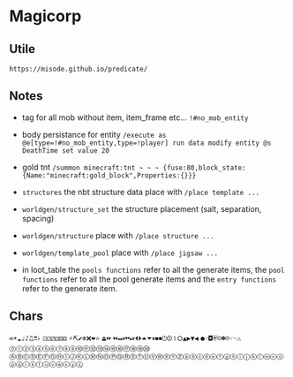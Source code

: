 # Magicorp

## Utile

`https://misode.github.io/predicate/`

## Notes

- tag for all mob without item, item_frame etc... `!#no_mob_entity`
- body persistance for entity `/execute as @e[type=!#no_mob_entity,type=!player] run data modify entity @s DeathTime set value 20`
- gold tnt `/summon minecraft:tnt ~ ~ ~ {fuse:80,block_state:{Name:"minecraft:gold_block",Properties:{}}}`

- `structures` the nbt structure data place with `/place template ...`
- `worldgen/structure_set` the structure placement (salt, separation, spacing)
- `worldgen/structure` place with  `/place structure ...`
- `worldgen/template_pool` place with  `/place jigsaw ...`

- in loot_table the `pools functions` refer to all the generate items, the `pool functions` refer to all the pool generate items and the `entry functions` refer to the generate item.

## Chars

`∞☀☁♩♪♫♬♭`
`⚀⚁⚂⚃⚄⚅`
`⚡⛏✔❄❌❤⭐`
`⏏⏩⏪⏭⏮⏯⏴⏵⏶⏷⏸⏹⏺⏻⏼⏽⭘▲▶▼◀`
`●◦◘⛨☺☻☹☞☜⚠`
`⓪①②③④⑤⑥⑦⑧⑨⑩⑪⑫⑬⑭⑮⑯⑰⑱⑲⑳`
`ⒶⒷⒸⒹⒺⒻⒼⒽⒾⒿⓀⓁⓂⓃⓄⓅⓆⓇⓈⓉⓊⓋⓌⓍⓎⓏⓐⓑⓒⓓⓔⓕⓖⓗⓘⓙⓚⓛⓜⓝⓞⓟⓠⓡⓢⓣⓤⓥⓦⓧⓨⓩ̧`
